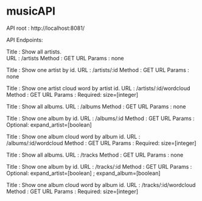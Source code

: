 # musicAPI
API root : http://localhost:8081/

API Endpoints:

Title : Show all artists.
<br>
URL : /artists
Method : GET
URL Params : none

Title : Show one artist by id.
URL : /artists/:id
Method : GET
URL Params : none

Title : Show one artist cloud word by artist id.
URL : /artists/:id/wordcloud
Method : GET
URL Params : Required: size=[integer]

Title : Show all albums.
URL : /albums
Method : GET
URL Params : none

Title : Show one album by id.
URL : /albums/:id
Method : GET
URL Params : Optional: expand_artist=[boolean]

Title : Show one album cloud word by album id.
URL : /albums/:id/wordcloud
Method : GET
URL Params : Required: size=[integer]

Title : Show all albums.
URL : /tracks
Method : GET
URL Params : none

Title : Show one album by id.
URL : /tracks/:id
Method : GET
URL Params : Optional: expand_artist=[boolean] ; expand_album=[boolean]

Title : Show one album cloud word by album id.
URL : /tracks/:id/wordcloud
Method : GET
URL Params : Required: size=[integer]